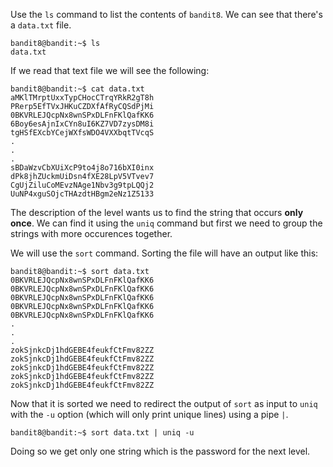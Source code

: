 Use the `ls` command to list the contents of `bandit8`. We can see that there's a `data.txt` file.
```console
bandit8@bandit:~$ ls
data.txt
```
If we read that text file we will see the following:
```console
bandit8@bandit:~$ cat data.txt
aMKlTMrptUxxTypCHocCTrqYRkR2gT8h
PRerp5EfTVxJHKuCZDXfAfRyCQSdPjMi
0BKVRLEJQcpNx8wnSPxDLFnFKlQafKK6
6Boy6esAjnIxCYn8uI6KZ7VD7zysDM8i
tgHSfEXcbYCejWXfsWDO4VXXbqtTVcqS
.
.
.
sBDaWzvCbXUiXcP9to4j8o716bXI0inx
dPk8jhZUckmUiDsn4fXE28LpV5VTvev7
CgUjZiluCoMEvzNAge1Nbv3g9tpLQQj2
UuNP4xguSOjcTHAzdtHBgm2eNz1Z5133
```
The description of the level wants us to find the string that occurs **only once**. 
We can find it using the `uniq` command but first we need to group the strings with more occurences together.

We will use the `sort` command. 
Sorting the file will have an output like this:
```console
bandit8@bandit:~$ sort data.txt
0BKVRLEJQcpNx8wnSPxDLFnFKlQafKK6
0BKVRLEJQcpNx8wnSPxDLFnFKlQafKK6
0BKVRLEJQcpNx8wnSPxDLFnFKlQafKK6
0BKVRLEJQcpNx8wnSPxDLFnFKlQafKK6
0BKVRLEJQcpNx8wnSPxDLFnFKlQafKK6
.
.
.
zokSjnkcDj1hdGEBE4feukfCtFmv82ZZ
zokSjnkcDj1hdGEBE4feukfCtFmv82ZZ
zokSjnkcDj1hdGEBE4feukfCtFmv82ZZ
zokSjnkcDj1hdGEBE4feukfCtFmv82ZZ
zokSjnkcDj1hdGEBE4feukfCtFmv82ZZ
```
Now that it is sorted we need to redirect the output of `sort` as input to `uniq` with the `-u` option (which will only print unique lines) using a pipe `|`.
```
bandit8@bandit:~$ sort data.txt | uniq -u
```
Doing so we get only one string which is the password for the next level.


